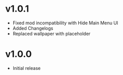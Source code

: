# v1.0.1

 * Fixed mod incompatibility with Hide Main Menu UI
 * Added Changelogs
 * Replaced wallpaper with placeholder

# v1.0.0

 * Initial release